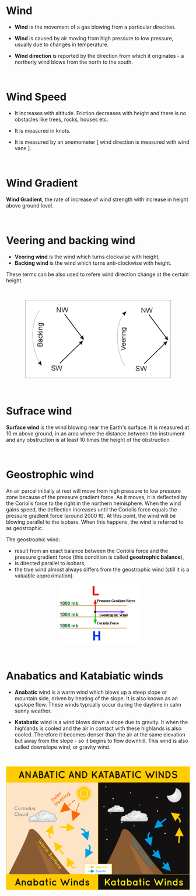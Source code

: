 # Wind

- **Wind** is the movement of a gas blowing from a particular direction.

- **Wind** is caused by air moving from high pressure to low pressure, usually due to changes in temperature.

- **Wind direction** is reported by the direction from which it originates - a northerly wind blows from the north to the south.

<br/>

# Wind Speed

- It increases with altitude. Friction decreases with height and there is no obstacles like trees, rocks, houses etc. 

- It is measured in knots.

- It is measured by an anemometer [ wind direction is measured with wind vane ].

<br/>

# Wind Gradient

**Wind Gradient**, the rate of increase of wind strength with increase in height above ground level.

<br/>

# Veering and backing wind

- **Veering wind** is the wind which turns clockwise with height,
- **Backing wind** is the wind which turns anti-clockwise with height.

These terms can be also used to refere wind direction change at the certain height. 

<br/>

<p align="center">
  <img width="400" src="/imgs/backing-veering.jpg">
</p>

<br/>

# Sufrace wind

**Surface wind** is the wind blowing near the Earth's surface. It is measured at 10 m above ground, in an area where the distance between the instrument and any obstruction is at least 10 times the height of the obstruction.

<br/>

# Geostrophic wind

An air parcel initially at rest will move from high pressure to low pressure zone because of the pressure gradient force. As it moves, it is deflected by the Coriolis force to the right in the northern hemisphere. When the wind gains speed, the deflection increases until the Coriolis force equals the pressure gradient force (around 2000 ft). At this point, the wind will be blowing parallel to the isobars. When this happens, the wind is referred to as geostrophic.

The geostrophic wind:
- result from an exact balance between the Coriolis force and the pressure gradient force (this condition is called **geostrophic balance**),
- is directed parallel to isobars,
- the true wind almost always differs from the geostrophic wind (still it is a valuable approximation).

<p align="center">
  <img  src="/imgs/geostrophic-wind.gif">
</p>

<br/>


# Anabatics and Katabiatic winds

- **Anabatic** wind is a warm wind which blows up a steep slope or mountain side, driven by heating of the slope. It is also known as an upslope flow. These winds typically occur during the daytime in calm sunny weather. 

- **Katabatic** wind is a wind blows down a slope due to gravity. It when the highlands is cooled and the air in contact with these highlands is also cooled. Therefore it becomes denser than the air at the same elevation but away from the slope - so it begins to flow downhill. This wind is also called downslope wind, or gravity wind.

<br/>

<p align="center">
  <img width="auto" src="/imgs/anabatic-katabatic-winds.jpg">
</p>
 
<br/>
